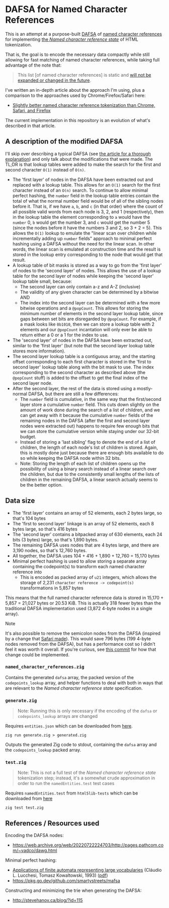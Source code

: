 # DAFSA for Named Character References

This is an attempt at a purpose-built [DAFSA](https://en.wikipedia.org/wiki/Deterministic_acyclic_finite_state_automaton) of [named character references](https://html.spec.whatwg.org/multipage/named-characters.html#named-character-references) for implementing [the *Named character reference state*](https://html.spec.whatwg.org/multipage/parsing.html#named-character-reference-state) of HTML tokenization. 

That is, the goal is to encode the necessary data compactly while still allowing for fast matching of named character references, while taking full advantage of the note that:

> This list [of named character references] is static and [will not be expanded or changed in the future](https://github.com/whatwg/html/blob/main/FAQ.md#html-should-add-more-named-character-references).

I've written an in-depth article about the approach I'm using, plus a comparison to the approaches used by Chrome/Firefox/Safari here:

- [Slightly better named character reference tokenization than Chrome, Safari, and Firefox](https://www.ryanliptak.com/blog/better-named-character-reference-tokenization/)

The current implementation in this repository is an evolution of what's described in that article.

## A description of the modified DAFSA

I'll skip over describing a typical DAFSA (see [the article for a thorough explanation](https://www.ryanliptak.com/blog/better-named-character-reference-tokenization/)) and only talk about the modifications that were made. The TL;DR is that lookup tables were added to make the search for the first and second character `O(1)` instead of `O(n)`.

- The 'first layer' of nodes in the DAFSA have been extracted out and replaced with a lookup table. This allows for an `O(1)` search for the first character instead of an `O(n)` search. To continue to allow minimal perfect hashing, the `number` field in the lookup table entries contain the total of what the normal number field would be of all of the sibling nodes before it. That is, if we have `a`, `b`, and `c` (in that order) where the count of all possible valid words from each node is 3, 2, and 1 (respectively), then in the lookup table the element corresponding to `a` would have the `number` 0, `b` would get the number 3, and `c` would get the number 5 (since the nodes before it have the numbers 3 and 2, so 3 + 2 = 5). This allows the `O(1)` lookup to emulate the "linear scan over children while incrementally adding up `number` fields" approach to minimal perfect hashing using a DAFSA without the need for the linear scan. In other words, the linear scan is emulated at construction time and the result is stored in the lookup entry corresponding to the node that would get that result.
- A lookup table of bit masks is stored as a way to go from the 'first layer' of nodes to the 'second layer' of nodes. This allows the use of a lookup table for the second layer of nodes while keeping the 'second layer' lookup table small, because:
  - The second layer can only contain a-z and A-Z (inclusive)
  - The validity of any given character can be determined by a bitwise AND
  - The index into the second layer can be determined with a few more bitwise operations and a `@popCount`. This allows for storing the minimum number of elements in the second layer lookup table, since gaps between set bits are disregarded by `@popCount`. For example, if a mask looks like `0b1010`, then we can store a lookup table with 2 elements and our `@popCount` incantation will only ever be able to return either a 0 or a 1 for the index to use.
- The 'second layer' of nodes in the DAFSA have been extracted out, similar to the 'first layer' (but note that the second layer lookup table stores more information).
- The second layer lookup table is a contiguous array, and the starting offset corresponding to each first character is stored in the 'first to second layer' lookup table along with the bit mask to use. The index corresponding to the second character as described above (the `@popCount` stuff) is added to the offset to get the final index of the second layer node.
- After the second layer, the rest of the data is stored using a mostly-normal DAFSA, but there are still a few differences:
  - The `number` field is cumulative, in the same way that the first/second layer store a cumulative `number` field. This cuts down slightly on the amount of work done during the search of a list of children, and we can get away with it because the cumulative `number` fields of the remaining nodes in the DAFSA (after the first and second layer nodes were extracted out) happens to require few enough bits that we can store the cumulative version while staying under our 32-bit budget.
  - Instead of storing a 'last sibling' flag to denote the end of a list of children, the length of each node's list of children is stored. Again, this is mostly done just because there are enough bits available to do so while keeping the DAFSA node within 32 bits.
  - Note: Storing the length of each list of children opens up the possibility of using a binary search instead of a linear search over the children, but due to the consistently small lengths of the lists of children in the remaining DAFSA, a linear search actually seems to be the better option.

## Data size

- The 'first layer' contains an array of 52 elements, each 2 bytes large, so that's 104 bytes
- The 'first to second layer' linkage is an array of 52 elements, each 8 bytes large, so that's 416 bytes
- The 'second layer' contains a bitpacked array of 630 elements, each 24 bits (3 bytes) large, so that's 1,890 bytes.
- The remaining DAFSA uses nodes that are 4 bytes large, and there are 3,190 nodes, so that's 12,760 bytes.
- All together, the DAFSA uses 104 + 416 + 1,890 + 12,760 = 15,170 bytes
- Minimal perfect hashing is used to allow storing a separate array containing the codepoint(s) to transform each named character reference into
  + This is encoded as packed array of `u21` integers, which allows the storage of 2,231 `character reference -> codepoint(s)` transformations in 5,857 bytes

This means that the full named character reference data is stored in 15,170 + 5,857 = 21,027 bytes or 20.53 KiB. This is actually 318 fewer bytes than the traditional DAFSA implementation used (3,872 4-byte nodes in a single array).

> [!NOTE]
> It's also possible to remove the semicolon nodes from the DAFSA (inspired by a change that [Safari made](https://github.com/WebKit/WebKit/commit/3483dcf98d883183eb0621479ed8f19451533722)). This would save 796 bytes (199 4-byte nodes removed from the DAFSA), but has a performance cost so I didn't feel it was worth it overall. If you're curious, see [this commit](https://github.com/squeek502/named-character-references/commit/66b10fcbc84f51edf03bc167debd77afbeb31d8c) for how that change could be implemented.

### `named_character_references.zig`

Contains the generated `dafsa` array, the packed version of the `codepoints_lookup` array, and helper functions to deal with both in ways that are relevant to the *Named character reference state* specification.

### `generate.zig`

> Note: Running this is only necessary if the encoding of the `dafsa` or `codepoints_lookup` arrays are changed

Requires `entities.json` which can be downloaded from [here](https://html.spec.whatwg.org/entities.json).

```
zig run generate.zig > generated.zig
```

Outputs the generated Zig code to stdout, containing the `dafsa` array and the `codepoints_lookup` packed array.

### `test.zig`

> Note: This is not a full test of the *Named character reference state* tokenization step; instead, it's a somewhat crude approximation in order to run the `namedEntities.test` test cases

Requires `namedEntities.test` from `html5lib-tests` which can be downloaded from [here](https://github.com/html5lib/html5lib-tests/blob/master/tokenizer/namedEntities.test)

```
zig test test.zig
```

## References / Resources used

Encoding the DAFSA nodes:
- https://web.archive.org/web/20220722224703/http://pages.pathcom.com/~vadco/dawg.html

Minimal perfect hashing:
- [Applications of finite automata representing large vocabularies](https://doi.org/10.1002/spe.4380230103) (Cláudio L. Lucchesi, Tomasz Kowaltowski, 1993) ([pdf](https://www.ic.unicamp.br/~reltech/1992/92-01.pdf))
- https://pkg.go.dev/github.com/smartystreets/mafsa

Constructing and minimizing the trie when generating the DAFSA:
- http://stevehanov.ca/blog/?id=115
